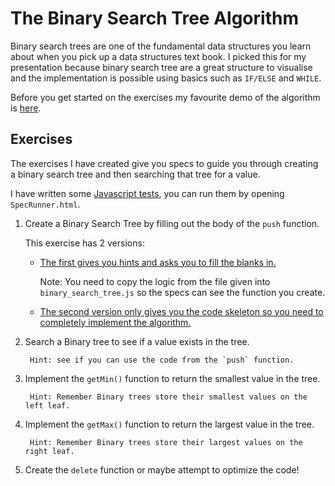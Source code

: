 # The Binary Search Tree Algorithm

Binary search trees are one of the fundamental data structures you learn about when you pick up a data structures text book.
I picked this for my presentation because binary search tree are a great structure to visualise and the implementation is possible using basics such as `IF/ELSE` and `WHILE`.

Before you get started on the exercises my favourite demo of the algorithm is [here](http://btechsmartclass.com/DS/U5_T1.html).

## Exercises

The exercises I have created give you specs to guide you through creating a binary search tree and then searching that tree for a value.

I have written some [Javascript tests](https://github.com/LondonAlgorithms/binary_search_tree/blob/master/spec/spec.js), you can run them by opening `SpecRunner.html`.

1. Create a Binary Search Tree by filling out the body of the `push` function.

    This exercise has 2 versions:

      - [The first gives you hints and asks you to fill the blanks in.](https://github.com/LondonAlgorithms/binary_search_tree/blob/master/src/binary_search_tree.js)

         Note: You need to copy the logic from the file given into `binary_search_tree.js` so the specs can see the function you create.

      - [The second version only gives you the code skeleton so you need to completely implement the algorithm.](https://github.com/LondonAlgorithms/binary_search_tree/blob/master/src/binary_search_tree.js)

2. Search a Binary tree to see if a value exists in the tree.

        Hint: see if you can use the code from the `push` function.

3. Implement the `getMin()` function to return the smallest value in the tree.

        Hint: Remember Binary trees store their smallest values on the left leaf.

4. Implement the `getMax()` function to return the largest value in the tree.

        Hint: Remember Binary trees store their largest values on the right leaf.

5. Create the `delete` function or maybe attempt to optimize the code!
